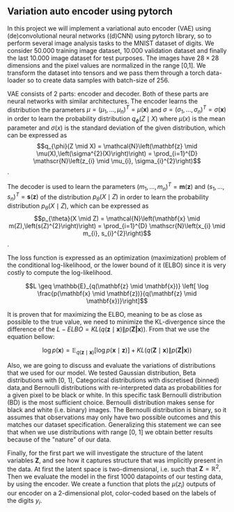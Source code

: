 ## Variation auto encoder using pytorch

In this project we will implement a variational auto encoder (VAE) using (de)convolutional neural networks ((d)CNN) using pytorch library, so to perform several image analysis tasks to the MNIST dataset of digits. We consider 50.000 training image dataset, 10.000 validation dataset and finally the last 10.000 image dataset for test purposes. The images have $28 \times 28$ dimensions and the pixel values are normalized in the range [0,1]. We transform the dataset into tensors and we pass them through a torch data-loader so to create data samples with batch-size of 256.

VAE consists of 2 parts: encoder and decoder. Both of these parts are neural networks with similar architectures. The encoder learns the distribution the parameters $\mu=\left(\mu_{1}, \ldots, \mu_{n}\right)^{T}=\mu(\mathbf{x})$ and $\sigma=\left(\sigma_{1}, \ldots, \sigma_{n}\right)^{T}=\sigma(\mathbf{x})$ in order to learn the probability distribution $q_{\phi}(Z \mid X)$ where $\mu(x)$ is the mean parameter and $\sigma(x)$ is the standard deviation of the given distribution, which can be expressed as $$q_{\phi}(Z \mid X) = \mathcal{N}\left(\mathbf{z} \mid \mu(X),\left(\sigma^{2}(X)\right)\right) = \prod_{i=1}^{D} \mathscr{N}\left(z_{i} \mid \mu_{i}, \sigma_{i}^{2}\right)$$.

The decoder is used to learn the parameters $\left(m_{1}, \ldots, m_{n}\right)^{T}=\mathbf{m}(\mathbf{z})$ and $\left(s_{1}, \ldots, s_{n}\right)^{T}= \mathbf{s}(\mathbf{z})$ of the distribution $p_{\theta}(X \mid Z)$ in order to learn the probability distribution $p_{\theta}(X \mid Z)$, which can be expressed as $$p_{\theta}(X \mid Z) = \mathcal{N}\left(\mathbf{x} \mid m(Z),\left(s(Z)^{2}\right)\right) = \prod_{i=1}^{D} \mathscr{N}\left(x_{i} \mid m_{i}, s_{i}^{2}\right)$$.

The loss function is expressed as an optimization (maximization) problem of the conditional log-likelihood, or the lower bound of it (ELBO) since it is very costly to compute the log-likelihood.

$$L \geq \mathbb{E}_{q(\mathbf{z} \mid \mathbf{x})} \left[ \log \frac{p(\mathbf{x} \mid \mathbf{z})}{q(\mathbf{z} \mid \mathbf{x})}\right]$$

It is proven that for maximizing the ELBO, meaning to be as close as possible to the true value, we need to minimize the KL-divergence since the difference of the $L - ELBO = K L(q(\mathbf{z} \mid \mathbf{x}) \| p(\mathbf{Z|x}))$. From that we use the equation bellow:

$$\log p(\mathbf{x}) = \mathbb{E}_{q(\mathbf{z} \mid \mathbf{x})}[\log p(\mathbf{x} \mid \mathbf{z})] + K L(q(\mathbf{Z} \mid \mathbf{x}) \| p(\mathbf{Z|x}))$$

Also, we are going to discuss and evaluate the variations of distributions that we used for our model. We tested Gaussian distribution, Beta distributions with [0, 1], Categorical distributions with discretised (binned) data,and Bernoulli distributions with re-interpreted data as probabilities for a given pixel to be black or white. In this specific task Bernoulli distribution (BD) is the most sufficient choice. Bernoulli distribution makes sense for black and white (i.e. binary) images. The Bernoulli distribution is binary, so it assumes that observations may only have two possible outcomes and this matches our dataset specification. Generalizing this statement we can see that when we use distributions with range [0, 1] we obtain better results because of the "nature" of our data. 

Finally, for the first part we will investigate the structure of the latent variables **Z**, and see how it captures structure that was implicitly present in the data. At first the latent space is two-dimensional, i.e. such that $\textbf{Z} = \mathbb{R}^2$. Then we evaluate the model in the first 1000 datapoints of our testing data, by using the encoder. We create a function that plots the $\mu(z_i)$ outputs of our encoder on a 2-dimensional plot, color-coded based on the labels of the digits $y_i$.